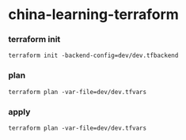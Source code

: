 # china-learning-terraform

### terraform init
```
terraform init -backend-config=dev/dev.tfbackend
```
### plan
```
terraform plan -var-file=dev/dev.tfvars
```
### apply
```
terraform plan -var-file=dev/dev.tfvars
```
